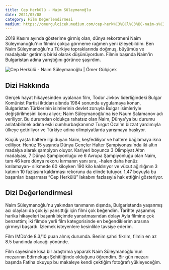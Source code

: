 ```yaml
---
title: Cep Herkülü - Naim Süleymanoğlu
date: 2021/05/08
category: Film Değerlendirmesi
medium: https://omergulcicek.medium.com/cep-herk%C3%BCl%C3%BC-naim-s%C3%BCleymano%C4%9Flu-1d92dc35dc3c
---
```


2019 Kasım ayında gösterime girmiş olan, dünya rekortmeni Naim Süleymanoğlu'nın filmini çokça görmeme rağmen yeni izleyebildim. Ben Naim Süleymanoğlu'nu Türkiye topraklarında doğmuş, büyümüş ve madalyalar getirmiş birisi olarak düşünüyordum. Filmin başında Naim'in Bulgaristan adına yarıştığını görünce şaşırdım.

![Cep Herkülü - Naim Süleymanoğlu | Ömer Gülçiçek](/src/assets/img/blog/cep-herkulu-naim-suleymanoglu/naim.jpeg)

## Dizi Hakkında

Gerçek hayat hikayesinden uyalanan film, Todor Jivkov liderliğindeki Bulgar Komünist Partisi iktidarı altında 1984 sonunda uygulamaya konan, Bulgaristan Türklerinin isimlerinin devlet zoruyla Bulgar isimleriyle değiştirilmesini konu alıyor; Naim Süleymanoğlu'na ise Naum Şalamanov adı veriliyor. Bu durumdan oldukça rahatsız olan Naim, Dünya'ya bu durumu anlatabilmek adına eski cumhurbaşkanımız Turgut Özal'ın bizzat yardımıyla ülkeye getiriliyor ve Türkiye adına olimpiyatlarda yarışmaya başlıyor.

Küçük yaşta haltere ilgi duyan Naim, keşfediliyor ve haltere bağlamaya ikna ediliyor. Henüz 15 yaşında Dünya Gençler Halter Şampiyonası'nda iki altın madalya alarak şampiyon oluyor. Kariyeri boyunca 3 Olimpiyat Altın madalyası, 7 Dünya Şampiyonluğu ve 6 Avrupa Şampiyonluğu olan Naim, tam 46 kere dünya rekoru kırmanın yanı sıra, -halen daha henüz kırılamayan- silkmede 60 kiloyken 190 kilo kaldırıyor ve vücut ağırlığının 3 katının 10 fazlasını kaldırması rekorunu da elinde tutuyor. 1,47 boyuyla bu başarıları başarması “Cep Herkülü” lakabını fazlasıyla hak ettiğini gösteriyor.

## Dizi Değerlendirmesi

Naim Süleymanoğlu'nu yakından tanımanın dışında, Bulgaristanda yaşanmış acı olayları da çok iyi yansıttığı için filmi çok beğendim. Tarihte yaşanmış harika hikayeleri başarılı biçimde yansıtmasından dolayı Ayla filmine çok benzettim; iki filmde yerli film kategorisinde en beğendiklerim arasına girmeyi başardı. İzlemek isteyenlere kesinlikle tavsiye ederim.

Film IMDb'de 8.3/10 puan almış durumda. Benim şahsi fikrim, filmin en az 8.5 bandında olacağı yönünde.

Film sayesinde kısa bir araştırma yaparak Naim Süleymanoğlu'nun mezarının Edirnekapı Şehitliğinde olduğunu öğrendim. Bir gün mezarı başında Fatiha okuyup bu makaleye kendi çektiğim fotoğrafı yükleyeceğim.
